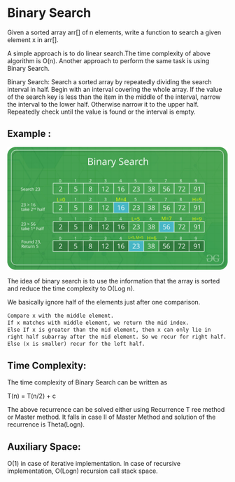 
# Binary Search

Given a sorted array arr[] of n elements, write a function to search a given element x in arr[].

A simple approach is to do linear search.The time complexity of above algorithm is O(n). Another approach to perform the same task is using Binary Search.

Binary Search: Search a sorted array by repeatedly dividing the search interval in half. Begin with an interval covering the whole array. If the value of the search key is less than the item in the middle of the interval, narrow the interval to the lower half. Otherwise narrow it to the upper half. Repeatedly check until the value is found or the interval is empty.

## Example :
![Test Image 1](s2.png)

The idea of binary search is to use the information that the array is sorted and reduce the time complexity to O(Log n). 

We basically ignore half of the elements just after one comparison.

    Compare x with the middle element.
    If x matches with middle element, we return the mid index.
    Else If x is greater than the mid element, then x can only lie in right half subarray after the mid element. So we recur for right half.
    Else (x is smaller) recur for the left half.
    
## Time Complexity:
The time complexity of Binary Search can be written as

T(n) = T(n/2) + c 

The above recurrence can be solved either using Recurrence T ree method or Master method. It falls in case II of Master Method and solution of the recurrence is Theta(Logn).

## Auxiliary Space: 
O(1) in case of iterative implementation. In case of recursive implementation, O(Logn) recursion call stack space.

